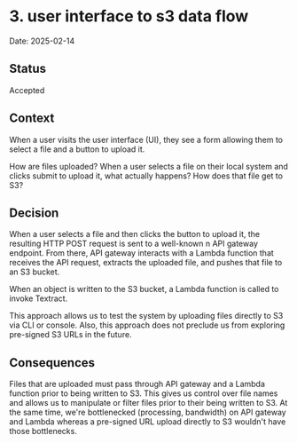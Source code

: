 # 3. user interface to s3 data flow

Date: 2025-02-14

## Status

Accepted

## Context

When a user visits the user interface (UI), they see a form allowing them to
select a file and a button to upload it.

How are files uploaded?  When a user selects a file on their local system and
clicks submit to upload it, what actually happens?  How does that file get to
S3?

## Decision

When a user selects a file and then clicks the button to upload it, the
resulting HTTP POST request is sent to a well-known n API gateway endpoint.
From there, API gateway interacts with a Lambda function that receives the
API request, extracts the uploaded file, and pushes that file to an S3 bucket.

When an object is written to the S3 bucket, a Lambda function is called to
invoke Textract.

This approach allows us to test the system by uploading files directly to S3
via CLI or console.  Also, this approach does not preclude us from exploring
pre-signed S3 URLs in the future.


## Consequences

Files that are uploaded must pass through API gateway and a Lambda function
prior to being written to S3.  This gives us control over file names and allows
us to manipulate or filter files prior to their being written to S3.  At the
same time, we're bottlenecked (processing, bandwidth) on API gateway and
Lambda whereas a pre-signed URL upload directly to S3 wouldn't have those
bottlenecks.
